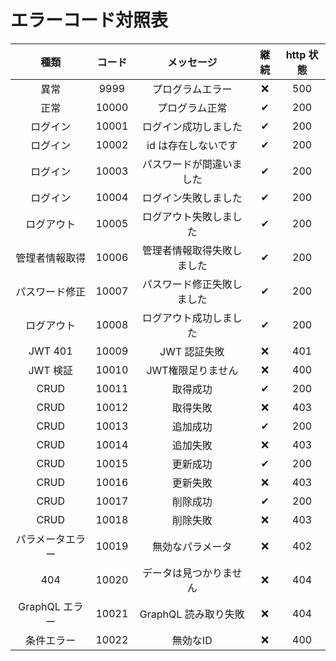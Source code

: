# エラーコード対照表

|       種類       | コード |         メッセージ         | 継続 | http 状態 |
| :--------------: | :----: | :------------------------: | :--: | :-------: |
|       異常       |  9999  |      プログラムエラー      |  ❌   |    500    |
|       正常       | 10000  |       プログラム正常       |  ✔   |    200    |
|     ログイン     | 10001  |    ログイン成功しました    |  ✔   |    200    |
|     ログイン     | 10002  |    id は存在しないです     |  ✔   |    200    |
|     ログイン     | 10003  |  パスワードが間違いました  |  ✔   |    200    |
|     ログイン     | 10004  |    ログイン失敗しました    |  ✔   |    200    |
|    ログアウト    | 10005  |   ログアウト失敗しました   |  ✔   |    200    |
|  管理者情報取得  | 10006  | 管理者情報取得失敗しました |  ✔   |    200    |
|  パスワード修正  | 10007  | パスワード修正失敗しました |  ✔   |    200    |
|    ログアウト    | 10008  |   ログアウト成功しました   |  ✔   |    200    |
|     JWT 401      | 10009  |        JWT 認証失敗        |  ❌   |    401    |
|     JWT 検証     | 10010  |     JWT権限足りません      |  ❌   |    400    |
|       CRUD       | 10011  |          取得成功          |  ✔   |    200    |
|       CRUD       | 10012  |          取得失敗          |  ❌   |    403    |
|       CRUD       | 10013  |          追加成功          |  ✔   |    200    |
|       CRUD       | 10014  |          追加失敗          |  ❌   |    403    |
|       CRUD       | 10015  |          更新成功          |  ✔   |    200    |
|       CRUD       | 10016  |          更新失敗          |  ❌   |    403    |
|       CRUD       | 10017  |          削除成功          |  ✔   |    200    |
|       CRUD       | 10018  |          削除失敗          |  ❌   |    403    |
| パラメータエラー | 10019  |      無効なパラメータ      |  ❌   |    402    |
|       404        | 10020  |   データは見つかりません   |  ❌   |    404    |
|  GraphQL エラー  | 10021  |    GraphQL 読み取り失敗    |  ❌   |    404    |
|    条件エラー    | 10022  |          無効なID          |  ❌   |    400    |
